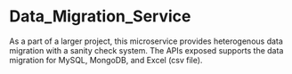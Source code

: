 # Data_Migration_Service
As a part of a larger project, this microservice provides heterogenous data migration with a sanity check system. The APIs exposed supports the data migration for MySQL, MongoDB, and Excel (csv file).
